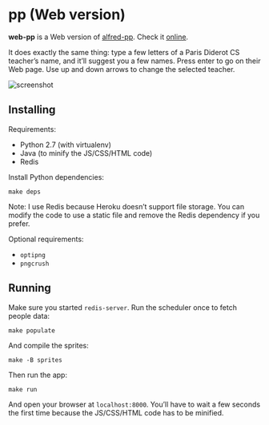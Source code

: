 # pp (Web version)

**web-pp** is a Web version of [alfred-pp][alfred-pp]. Check it [online][w].

It does exactly the same thing: type a few letters of a Paris Diderot CS
teacher’s name, and it’ll suggest you a few names. Press enter to go on their
Web page. Use up and down arrows to change the selected teacher.

![screenshot](https://raw.github.com/bfontaine/web-pp/master/static/screenshot.png)

[alfred-pp]: https://github.com/bfontaine/alfred-pp
[w]: https://p7pp.herokuapp.com/

## Installing

Requirements:

* Python 2.7 (with virtualenv)
* Java (to minify the JS/CSS/HTML code)
* Redis

Install Python dependencies:

    make deps

Note: I use Redis because Heroku doesn’t support file storage. You can modify
the code to use a static file and remove the Redis dependency if you prefer.

Optional requirements:

* `optipng`
* `pngcrush`

## Running

Make sure you started `redis-server`. Run the scheduler once to fetch people
data:

    make populate

And compile the sprites:

    make -B sprites

Then run the app:

    make run

And open your browser at `localhost:8000`. You’ll have to wait a few seconds
the first time because the JS/CSS/HTML code has to be minified.

